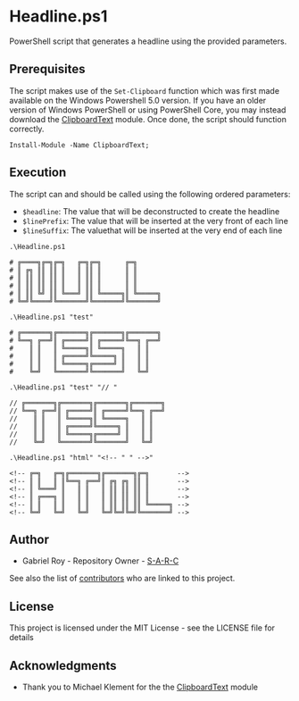 # Headline.ps1

PowerShell script that generates a headline using the provided parameters.

## Prerequisites

The script makes use of the `Set-Clipboard` function which was first made available on the Windows Powershell 5.0 version. If you have an older version of Windows PowerShell or using PowerShell Core, you may instead download the [ClipboardText](https://www.powershellgallery.com/packages/ClipboardText) module. Once done, the script should function correctly.

```
Install-Module -Name ClipboardText;
```

## Execution

The script can and should be called using the following ordered parameters:

* `$headline`: The value that will be deconstructed to create the headline
* `$linePrefix`: The value that will be inserted at the very front of each line
* `$lineSuffix`: The valuethat will be inserted at the very end of each line

```
.\Headline.ps1

# ╔════╗╔═╗╔═╗   ╔═╗╔═╗      ╔═╗
# ║ ╔╗ ║║ ║║ ║   ║ ║║ ║      ║ ║
# ║ ║║ ║║ ║║ ║   ║ ║║ ║      ║ ║
# ║ ║║ ║║ ║║ ║   ║ ║║ ║      ║ ║
# ║ ║║ ╚╝ ║║ ╚═══╝ ║║ ╚═════╗║ ╚═════╗
# ╚═╝╚════╝╚═══════╝╚═══════╝╚═══════╝
```

```
.\Headline.ps1 "test"

# ╔═══════╗╔═══════╗╔═══════╗╔═══════╗
# ╚══╗ ╔══╝║ ╔═════╝║ ╔═════╝╚══╗ ╔══╝
#    ║ ║   ║ ╚═════╗║ ╚═════╗   ║ ║
#    ║ ║   ║ ╔═════╝╚═════╗ ║   ║ ║
#    ║ ║   ║ ╚═════╗╔═════╝ ║   ║ ║
#    ╚═╝   ╚═══════╝╚═══════╝   ╚═╝
```

```
.\Headline.ps1 "test" "// "

// ╔═══════╗╔═══════╗╔═══════╗╔═══════╗
// ╚══╗ ╔══╝║ ╔═════╝║ ╔═════╝╚══╗ ╔══╝
//    ║ ║   ║ ╚═════╗║ ╚═════╗   ║ ║
//    ║ ║   ║ ╔═════╝╚═════╗ ║   ║ ║
//    ║ ║   ║ ╚═════╗╔═════╝ ║   ║ ║
//    ╚═╝   ╚═══════╝╚═══════╝   ╚═╝
```

```
.\Headline.ps1 "html" "<!-- " " -->"

<!-- ╔═╗   ╔═╗╔═══════╗╔═══════╗╔═╗       -->
<!-- ║ ║   ║ ║╚══╗ ╔══╝║ ╔╗ ╔╗ ║║ ║       -->
<!-- ║ ╚═══╝ ║   ║ ║   ║ ║║ ║║ ║║ ║       -->
<!-- ║ ╔═══╗ ║   ║ ║   ║ ║║ ║║ ║║ ║       -->
<!-- ║ ║   ║ ║   ║ ║   ║ ║║ ║║ ║║ ╚═════╗ -->
<!-- ╚═╝   ╚═╝   ╚═╝   ╚═╝╚═╝╚═╝╚═══════╝ -->
```

## Author

* Gabriel Roy - Repository Owner - [S-A-R-C](https://github.com/S-A-R-C)

See also the list of [contributors](https://bitbucket.org/S-A-R-C-TEAM/profile/members) who are linked to this project.

## License

This project is licensed under the MIT License - see the LICENSE file for details

## Acknowledgments

* Thank you to Michael Klement for the the [ClipboardText](https://www.powershellgallery.com/packages/ClipboardText) module